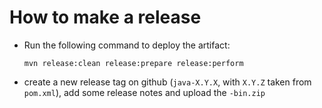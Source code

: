 How to make a release
=====================

* Run the following command to deploy the artifact:

  ```
  mvn release:clean release:prepare release:perform
  ```

* create a new release tag on github (`java-X.Y.X`, with `X.Y.Z` taken from 
  `pom.xml`), add some release notes and upload the `-bin.zip`
